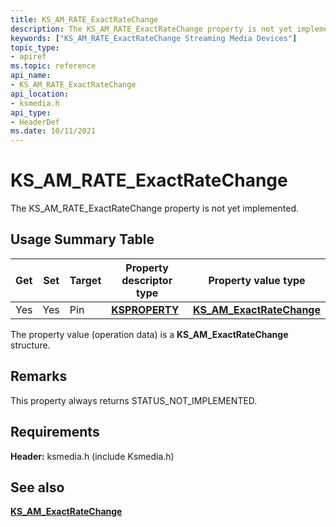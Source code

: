 ```yaml
---
title: KS_AM_RATE_ExactRateChange
description: The KS_AM_RATE_ExactRateChange property is not yet implemented.
keywords: ["KS_AM_RATE_ExactRateChange Streaming Media Devices"]
topic_type:
- apiref
ms.topic: reference
api_name:
- KS_AM_RATE_ExactRateChange
api_location:
- ksmedia.h
api_type:
- HeaderDef
ms.date: 10/11/2021
---
```


# KS_AM_RATE_ExactRateChange

The KS_AM_RATE_ExactRateChange property is not yet implemented.

## Usage Summary Table

| Get | Set | Target | Property descriptor type | Property value type |
|--|--|--|--|--|
| Yes | Yes | Pin | [**KSPROPERTY**](./ksproperty-structure.md) | [**KS_AM_ExactRateChange**](/windows-hardware/drivers/ddi/ksmedia/ns-ksmedia-ks_am_exactratechange) |

The property value (operation data) is a **KS_AM_ExactRateChange** structure.

## Remarks

This property always returns STATUS_NOT_IMPLEMENTED.

## Requirements

**Header:** ksmedia.h (include Ksmedia.h)

## See also

[**KS_AM_ExactRateChange**](/windows-hardware/drivers/ddi/ksmedia/ns-ksmedia-ks_am_exactratechange)